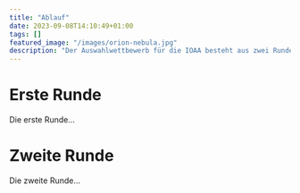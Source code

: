 ```yaml
---
title: "Ablauf"
date: 2023-09-08T14:10:49+01:00
tags: []
featured_image: "/images/orion-nebula.jpg"
description: "Der Auswahlwettbewerb für die IOAA besteht aus zwei Runden"
---
```

# Erste Runde
Die erste Runde...

# Zweite Runde
Die zweite Runde...
